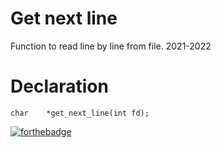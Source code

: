 # Get next line

Function to read line by line from file. 2021-2022

# Declaration

```
char	*get_next_line(int fd);
```

[![forthebadge](https://forthebadge.com/images/badges/made-with-c.svg)](https://forthebadge.com)

